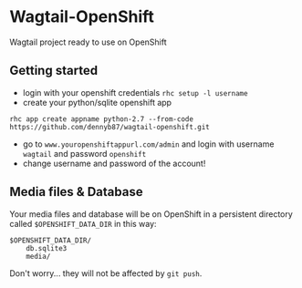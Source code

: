 # Wagtail-OpenShift
Wagtail project ready to use on OpenShift

## Getting started
* login with your openshift credentials  `rhc setup -l username`
* create your python/sqlite openshift app
```
rhc app create appname python-2.7 --from-code https://github.com/dennyb87/wagtail-openshift.git
```
* go to `www.youropenshiftappurl.com/admin` and login with username `wagtail` and password `openshift`
* change username and password of the account!

## Media files & Database
Your media files and database will be on OpenShift in a persistent directory called `$OPENSHIFT_DATA_DIR` in this way:
```
$OPENSHIFT_DATA_DIR/
    db.sqlite3
    media/
```
Don't worry... they will not be affected by `git push`.
